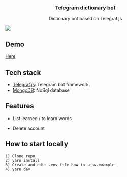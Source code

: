 <h3 align="center">
  Telegram dictionary bot
</h3>

<p align="center">
  Dictionary bot based on Telegraf.js
</p>

<img src="https://i.imgur.com/laOgFmC.gif" />

## Demo

[Here](http://t.me/YourDictionaryHelperBot)

## Tech stack

* [Telegraf.js](telegraf.js.org/): Telegram bot framework.
* [MongoDB](https://www.mongodb.com/): NoSql database

## Features

* List learned / to learn words

* Delete account 

## How to start locally

```
1) Clone repo
2) yarn install
3) Create and edit .env file how in .env.example 
4) yarn dev
```
